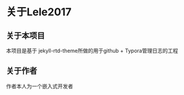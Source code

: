 # 关于Lele2017

## 关于本项目

本项目是基于 jekyll-rtd-theme所做的用于github + Typora管理日志的工程



## 关于作者

作者本人为一个嵌入式开发者



